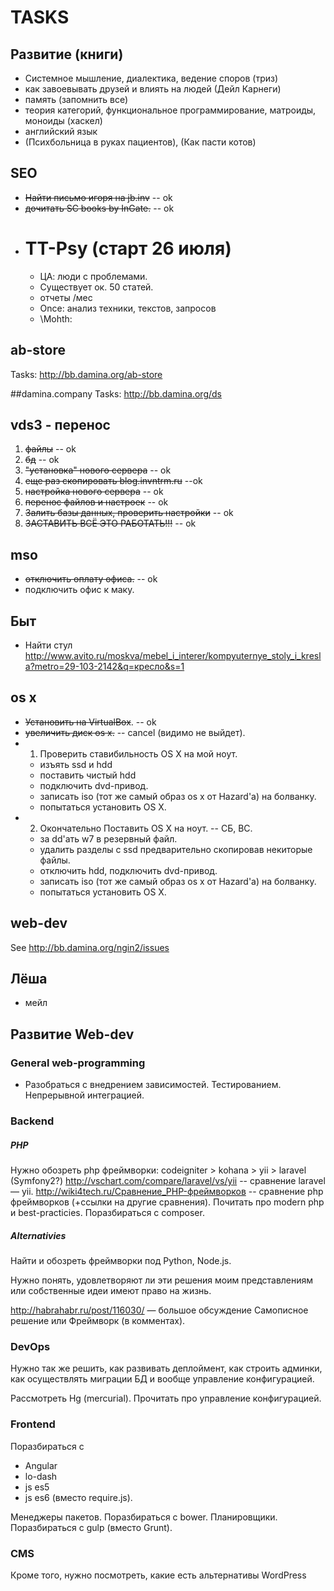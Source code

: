 # TASKS #

## Развитие  (книги)
* Системное мышление, диалектика, ведение споров (триз)
* как завоевывать друзей и влиять на людей (Дейл Карнеги)
* память (запомнить все)
* теория категорий, функциональное программирование, матроиды, моноиды (хаскел)
* английский язык
* (Психбольница в руках пациентов), (Как пасти котов)

## SEO
* ~~Найти письмо игоря на jb.inv~~ -- ok
* ~~дочитать SC books by InGate.~~ -- ok
* # TT-Psy (старт 26 июля)
    - ЦА: люди с проблемами.
    - Существует ок. 50 статей.
    - отчеты /мес
    - Once: анализ техники, текстов, запросов
    - \Mohth: 

## ab-store
Tasks: http://bb.damina.org/ab-store

##damina.company
Tasks: http://bb.damina.org/ds

## vds3 - перенос
1. ~~файлы~~ -- ok
2. ~~бд~~ -- ok
3. ~~"установка" нового сервера~~ -- ok
4. ~~еще раз скопировать blog.invntrm.ru~~ --ok
3. ~~настройка нового сервера~~ -- ok
4. ~~перенос файлов и настроек~~ -- ok
5. ~~Залить базы данных, проверить настройки~~ -- ok
5. ~~ЗАСТАВИТЬ ВСЁ ЭТО РАБОТАТЬ!!!~~ -- ok

## mso
* ~~отключить оплату офиса.~~ -- ok
* подключить офис к маку.

## Быт
* Найти стул http://www.avito.ru/moskva/mebel_i_interer/kompyuternye_stoly_i_kresla?metro=29-103-2142&q=кресло&s=1
## os x
* ~~Установить на VirtualBox~~. -- ok
* ~~увеличить диск os x.~~ -- cancel (видимо не выйдет).
* 1) Проверить ставибильность OS X на мой ноут.
	- изъять ssd и hdd
	- поставить чистый hdd
	- подключить dvd-привод.
	- записать iso (тот же самый образ os x от Hazard'а) на болванку.
	- попытаться установить OS X.
* 2) Окончательно Поставить OS X на ноут. -- СБ, ВС.
	- за dd'ать w7 в резервный файл.
	- удалить разделы с ssd предварительно скопировав некиторые файлы.
	- отключить hdd, подключить dvd-привод.
	- записать iso (тот же самый образ os x от Hazard'а) на болванку.
	- попытаться установить OS X.

## web-dev
See http://bb.damina.org/ngin2/issues

## Лёша
* мейл

## Развитие Web-dev 

### General web-programming
* Разобраться с внедрением зависимостей. Тестированием. Непрерывной интеграцией.

### Backend
##### PHP
Нужно обозреть php фреймворки: codeigniter > kohana > yii > laravel (Symfony2?)
http://vschart.com/compare/laravel/vs/yii -- сравнение laravel — yii.
http://wiki4tech.ru/Сравнение_PHP-фреймворков -- сравнение php фреймворков (+ссылки на другие сравнения).
Почитать про modern php и best-practicies.
Поразбираться с composer.

##### Alternativies
Найти и обозреть фреймворки под Python, Node.js.

Нужно понять, удовлетворяют ли эти решения моим представлениям или собственные идеи имеют право на жизнь.

http://habrahabr.ru/post/116030/ — большое обсуждение Самописное решение или Фреймворк (в комментах).

### DevOps
Нужно так же решить, как развивать деплоймент, как строить админки, как осуществлять миграции БД и вообще управление конфигурацией.

Рассмотреть Hg (mercurial).
Прочитать про управление конфигурацией.

### Frontend
Поразбираться с
* Angular
* lo-dash
* js es5
* js es6 (вместо require.js).

Менеджеры пакетов. Поразбираться с bower.
Планировщики. Поразбираться с gulp (вместо Grunt).

### CMS
Кроме того, нужно посмотреть, какие есть альтернативы WordPress
